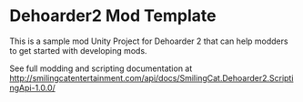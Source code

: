 # Dehoarder2 Mod Template

This is a sample mod Unity Project for Dehoarder 2 that can help modders to get started with developing mods.

See full modding and scripting documentation at http://smilingcatentertainment.com/api/docs/SmilingCat.Dehoarder2.ScriptingApi-1.0.0/

